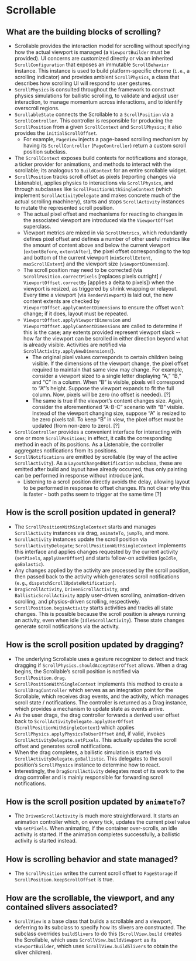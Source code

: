 # Scrollable


## What are the building blocks of scrolling?

* Scrollable provides the interaction model for scrolling without specifying how the actual viewport is managed \(a `ViewportBuilder` must be provided\). UI concerns are customized directly or via an inherited `ScrollConfiguration` that exposes an immutable `ScrollBehavior` instance. This instance is used to build platform-specific chrome \(`i.e`., a scrolling indicator\) and provides ambient `ScrollPhysics`, a class that describes how scrolling UI will respond to user gestures.
* `ScrollPhysics` is consulted throughout the framework to construct physics simulations for ballistic scrolling, to validate and adjust user interaction, to manage momentum across interactions, and to identify overscroll regions.
* `ScrollableState` connects the Scrollable to a `ScrollPosition` via a `ScrollController`. This controller is responsible for producing the `ScrollPosition` from a given `ScrollContext` and `ScrollPhysics`; it also provides the `initialScrollOffset`.
  * For example, `PageView` injects a page-based scrolling mechanism by having its `ScrollController` \(`PageController`\) return a custom scroll position subclass.
* The `ScrollContext` exposes build contexts for notifications and storage, a ticker provider for animations, and methods to interact with the scrollable; its analogous to `BuildContext` for an entire scrollable widget.
* `ScrollPosition` tracks scroll offset as pixels \(reporting changes via Listenable\), applies physics to interactions via `ScrollPhysics`, and through subclasses like `ScrollPositionWithSingleContext` \(which implement `ScrollActivityDelegate` and makes concrete much of the actual scrolling machinery\), starts and stops `ScrollActivity` instances to mutate the represented scroll position.
  * The actual pixel offset and mechanisms for reacting to changes in the associated viewport are introduced via the `ViewportOffset` superclass.
  * Viewport metrics are mixed in via `ScrollMetrics`, which redundantly defines pixel offset and defines a number of other useful metrics like the amount of content above and below the current viewport \(`extentBefore`, `extentAfter`\), the pixel offset corresponding to the top and bottom of the current viewport \(`minScrollExtent`, `maxScrollExtent`\) and the viewport size \(`viewportDimension`\).
  * The scroll position may need to be corrected \(via `ScrollPosition.correctPixels` \[replaces pixels outright\] / `ViewportOffset.correctBy` \[applies a delta to pixels\]\) when the viewport is resized, as triggered by shrink wrapping or relayout. Every time a viewport \(via `RenderViewport`\) is laid out, the new content extents are checked by `ViewportOffset.applyContentDimensions` to ensure the offset won’t change; if it does, layout must be repeated.
  * `ViewportOffset.applyViewportDimension` and `ViewportOffset.applyContentDimensions` are called to determine if this is the case; any extents provided represent viewport slack -- how far the viewport can be scrolled in either direction beyond what is already visible. Activities are notified via `ScrollActivity.applyNewDimensions`\(\).
    * The original pixel values corresponds to certain children being visible. If the dimensions of the viewport change, the pixel offset required to maintain that same view may change. For example, consider a viewport sized to a single letter displaying “A,” “B,” and “C” in a column. When “B” is visible, pixels will correspond to “A”’s height. Suppose the viewport expands to fit the full column. Now, pixels will be zero \(no offset is needed\). \[?\]
    * The same is true if the viewport’s content changes size. Again, consider the aforementioned “A-B-C” scenario with “B” visible. Instead of the viewport changing size, suppose “A” is resized to be zero pixels tall. To keep “B” in view, the pixel offset must be updated \(from non-zero to zero\). \[?\]
* `ScrollController` provides a convenient interface for interacting with one or more `ScrollPositions`; in effect, it calls the corresponding method in each of its positions. As a Listenable, the controller aggregates notifications from its positions.
* `ScrollNotifications` are emitted by scrollable \(by way of the active `ScrollActivity`\). As a `LayoutChangedNotification` subclass, these are emitted after build and layout have already occurred, thus only painting can be performed in response without introduce jank.
  * Listening to a scroll position directly avoids the delay, allowing layout to be performed in response to offset changes. It’s not clear why this is faster - both paths seem to trigger at the same time \[?\]

## How is the scroll position updated in general?

* The `ScrollPositionWithSingleContext` starts and manages `ScrollActivity` instances via drag, `animateTo`, `jumpTo`, and more.
* `ScrollActivity` instances update the scroll position via `ScrollActivityDelegate`; `ScrollPositionWithSingleContext` implements this interface and applies changes requested by the current activity \(`setPixels`, `applyUserOffset`\) and starts follow-on activities \(`goIdle`, `goBalastic`\).
* Any changes applied by the activity are processed by the scroll position, then passed back to the activity which generates scroll notifications \(`e.g`., `dispatchScrollUpdateNotification`\).
* `DragScrollActivity`, `DrivenScrollActivity`, and `BallisticScrollActivity` apply user-driven scrolling, animation-driven scrolling, and physics-driven scrolling, respectively.
* `ScrollPosition.beginActivity` starts activities and tracks all state changes. This is possible because the scroll position is always running an activity, even when idle \(`IdleScrollActivity`\). These state changes generate scroll notifications via the activity.

## How is the scroll position updated by dragging?

* The underlying Scrollable uses a gesture recognizer to detect and track dragging if `ScrollPhysics.shouldAcceptUserOffset` allows. When a drag begins, the Scrollable’s scroll position is notified via `ScrollPosition.drag`.
* `ScrollPositionWithSingleContext` implements this method to create a `ScrollDragController` which serves as an integration point for the Scrollable, which receives drag events, and the activity, which manages scroll state / notifications. The controller is returned as a Drag instance, which provides a mechanism to update state as events arrive.
* As the user drags, the drag controller forwards a derived user offset back to `ScrollActivityDelegate.applyUserOffset` \(`ScrollPositionWithSingleContext`\) which applies `ScrollPhysics.applyPhysicsToUserOffset` and, if valid, invokes `ScrollActivityDelegate.setPixels`. This actually updates the scroll offset and generates scroll notifications.
* When the drag completes, a ballistic simulation is started via `ScrollActivityDelegate.goBallistic`. This delegates to the scroll position’s `ScrollPhysics` instance to determine how to react.
* Interestingly, the `DragScrollActivity` delegates most of its work to the drag controller and is mainly responsible for forwarding scroll notifications.

## How is the scroll position updated by `animateTo`?

* The `DrivenScrollActivity` is much more straightforward. It starts an animation controller which, on every tick, updates the current pixel value via `setPixels`. When animating, if the container over-scrolls, an idle activity is started. If the animation completes successfully, a ballistic activity is started instead.

## How is scrolling behavior and state managed?

*  The `ScrollPosition` writes the current scroll offset to `PageStorage` if `ScrollPosition.keepScrollOffset` is true.

## How are the scrollable, the viewport, and any contained slivers associated?

* `ScrollView` is a base class that builds a scrollable and a viewport, deferring to its subclass to specify how its slivers are constructed. The subclass overrides `buildSlivers` to do this \(`ScrollView.build` creates the Scrollable, which uses `ScrollView.buildViewport` as its `viewportBuilder`, which uses `ScrollView.buildSlivers` to obtain the sliver children\).

